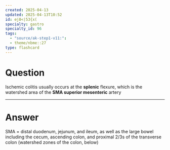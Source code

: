 ```yaml
---
created: 2025-04-13
updated: 2025-04-13T10:52
id: ej8<|53{x(
specialty: gastro
specialty_id: 96
tags:
  - "source/ak-step1-v11:": 
  - theme/nbme::27
type: flashcard
---
```


# Question
Ischemic colitis usually occurs at the **splenic** flexure, which is the watershed area of the **SMA superior mesenteric** artery

---

# Answer
SMA = distal duodenum, jejunum, and ileum, as well as the large bowel including the cecum, ascending colon, and proximal 2/3s of the transverse colon (watershed zones of the colon, below)